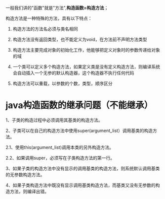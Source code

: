 一般我们讲的"函数"就是"方法",**构造函数=构造方法**；

构造方法是一种特殊的方法，具有以下特点：

1. 构造方法的方法名必须与类名相同

2. 构造方法没有返回类型，也不能定义为void，在方法前不声明方法类型

3. 构造方法主要完成对象的初始化工作，他能够把定义对象时的参数传递给对象的域

4. 一个类可以定义多个构造方法，如果定义类是没有定义构造方法，则编译系统会自动插入一个无参的默认构造器，这个构造器不执行任何代码

5. 构造方法可以重载，以参数的个数，类型，顺序区分

# java构造函数的继承问题（不能继承）

1、子类的构造过程中必须调用其基类的构造方法。

2、子类可以在自己的构造方法中使用super\(argument\_list）调用基类的构造方法。

2.1、使用this\(argument\_list\)调用本类的另外构造方法。

2.2、如果调用super，必须写在子类构造方法的第一行。

3、如果子类的构造方法中没有显示的调用基类的构造方法，则系统默认调用基类的无参数构造方法。

4、如果子类构造方法中既没有显示调用基类构造方法，而基类又没有无参数的构造方法，则编译出错。

